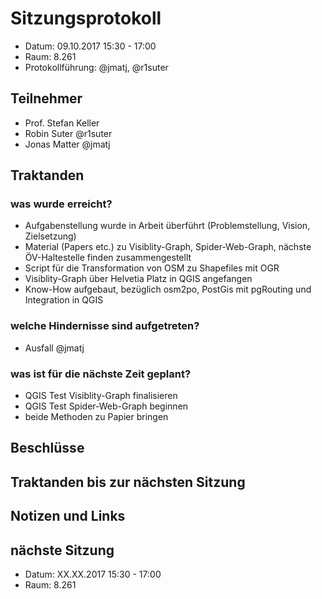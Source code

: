 # Sitzungsprotokoll

* Datum: 09.10.2017 15:30 - 17:00
* Raum: 8.261
* Protokollführung: @jmatj, @r1suter

## Teilnehmer

* Prof. Stefan Keller
* Robin Suter @r1suter
* Jonas Matter @jmatj

## Traktanden

### was wurde erreicht?

* Aufgabenstellung wurde in Arbeit überführt (Problemstellung, Vision, Zielsetzung)
* Material (Papers etc.) zu Visiblity-Graph, Spider-Web-Graph, nächste ÖV-Haltestelle finden zusammengestellt
* Script für die Transformation von OSM zu Shapefiles mit OGR
* Visiblity-Graph über Helvetia Platz in QGIS angefangen
* Know-How aufgebaut, bezüglich osm2po, PostGis mit pgRouting und Integration in QGIS

### welche Hindernisse sind aufgetreten?

* Ausfall @jmatj

### was ist für die nächste Zeit geplant?

* QGIS Test Visiblity-Graph finalisieren
* QGIS Test Spider-Web-Graph beginnen
* beide Methoden zu Papier bringen

## Beschlüsse

## Traktanden bis zur nächsten Sitzung

## Notizen und Links

## nächste Sitzung

* Datum: XX.XX.2017 15:30 - 17:00
* Raum: 8.261
